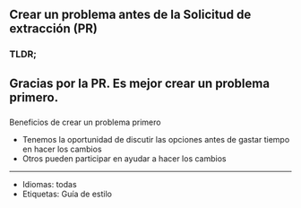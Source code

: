 ## Crear un problema antes de la Solicitud de extracción (PR)

### TLDR;

## Gracias por la PR. Es mejor crear un problema primero.

###

Beneficios de crear un problema primero

- Tenemos la oportunidad de discutir las opciones antes de gastar tiempo en hacer los cambios
- Otros pueden participar en ayudar a hacer los cambios

---

- Idiomas: todas
- Etiquetas: Guía de estilo
